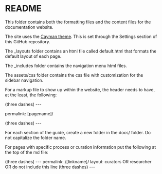 # README


This folder contains both the formatting files and the content files for the documentation website.

The site uses the [Cayman theme](https://github.com/pages-themes/cayman).  This is set through the Settings section of this GitHub repository.

The \_layouts folder contains an html file called default.html that formats the default layout of each page.

The \_includes folder contains the navigation menu html files.

The assets/css folder contains the css file with customization for the sidebar navigation.

For a markup file to show up within the website, the header needs to have, at the least, the following:

  (three dashes) --- 
  
  permalink: [pagename]/
  
  (three dashes) ---  

For each section of the guide, create a new folder in the docs/ folder.  Do not capitalize the folder name.
  
For pages with specific process or curation information put the following at the top of the md file:

(three dashes) ---
permalink: /[linkname]/
layout: curators OR researcher OR do not include this line
(three dashes) ---




